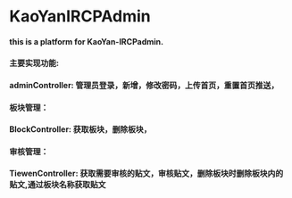 # KaoYanIRCPAdmin

#### this is a platform for KaoYan-IRCPadmin.  

#### 主要实现功能:  
####  adminController: 管理员登录，新增，修改密码，上传首页，重置首页推送，  
#### 板块管理：  
####  BlockController: 获取板块，删除板块，  
#### 审核管理：  
####  TiewenController: 获取需要审核的贴文，审核贴文，删除板块时删除板块内的贴文,通过板块名称获取贴文  
